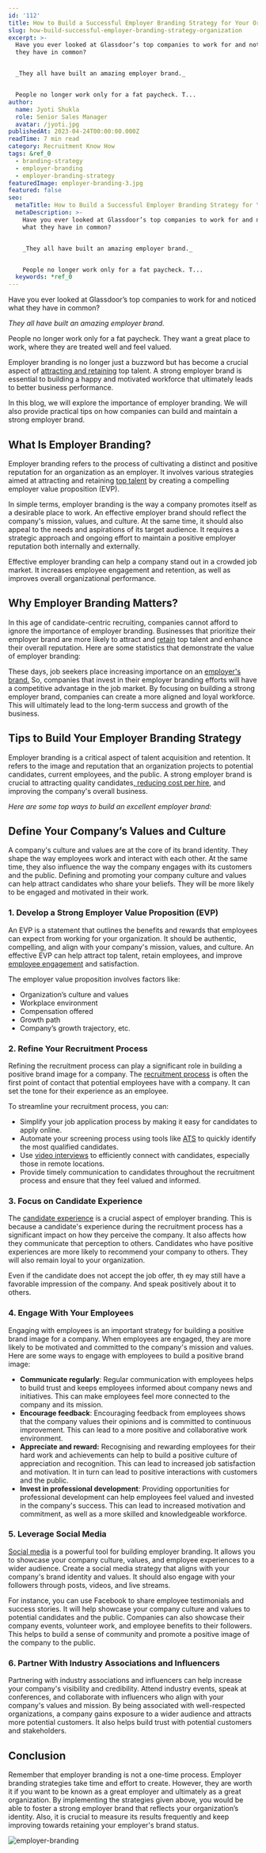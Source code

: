 ```yaml
---
id: '112'
title: How to Build a Successful Employer Branding Strategy for Your Organization
slug: how-build-successful-employer-branding-strategy-organization
excerpt: >-
  Have you ever looked at Glassdoor’s top companies to work for and noticed what
  they have in common?


  _They all have built an amazing employer brand._


  People no longer work only for a fat paycheck. T...
author:
  name: Jyoti Shukla
  role: Senior Sales Manager
  avatar: /jyoti.jpg
publishedAt: 2023-04-24T00:00:00.000Z
readTime: 7 min read
category: Recruitment Know How
tags: &ref_0
  - branding-strategy
  - employer-branding
  - employer-branding-strategy
featuredImage: employer-branding-3.jpg
featured: false
seo:
  metaTitle: How to Build a Successful Employer Branding Strategy for Your Organization
  metaDescription: >-
    Have you ever looked at Glassdoor’s top companies to work for and noticed
    what they have in common?


    _They all have built an amazing employer brand._


    People no longer work only for a fat paycheck. T...
  keywords: *ref_0
---
```


Have you ever looked at Glassdoor’s top companies to work for and noticed what they have in common?

_They all have built an amazing employer brand._

People no longer work only for a fat paycheck. They want a great place to work, where they are treated well and feel valued.

Employer branding is no longer just a buzzword but has become a crucial aspect of [attracting and retaining](https://www.thetalentpool.ai/blogs/hiring-and-retaining-employees-in-uncertain-times/) top talent. A strong employer brand is essential to building a happy and motivated workforce that ultimately leads to better business performance.

In this blog, we will explore the importance of employer branding. We will also provide practical tips on how companies can build and maintain a strong employer brand.

## **What Is Employer Branding?**

Employer branding refers to the process of cultivating a distinct and positive reputation for an organization as an employer. It involves various strategies aimed at attracting and retaining [top talent](https://www.thetalentpool.ai/blogs/top-reasons-why-you-are-losing-top-talent-to-competitors/) by creating a compelling employer value proposition (EVP).

In simple terms, employer branding is the way a company promotes itself as a desirable place to work. An effective employer brand should reflect the company's mission, values, and culture. At the same time, it should also appeal to the needs and aspirations of its target audience. It requires a strategic approach and ongoing effort to maintain a positive employer reputation both internally and externally.

Effective employer branding can help a company stand out in a crowded job market. It increases employee engagement and retention, as well as improves overall organizational performance.

## **Why Employer Branding Matters?**

In this age of candidate-centric recruiting, companies cannot afford to ignore the importance of employer branding. Businesses that prioritize their employer brand are more likely to attract and [retain](https://www.thetalentpool.ai/blogs/retaining-talent-amid-great-resignation/) top talent and enhance their overall reputation. Here are some statistics that demonstrate the value of employer branding:

These days, job seekers place increasing importance on an [employer's brand.](https://www.thetalentpool.ai/blogs/7-ways-boost-your-employer-brand/) So, companies that invest in their employer branding efforts will have a competitive advantage in the job market. By focusing on building a strong employer brand, companies can create a more aligned and loyal workforce. This will ultimately lead to the long-term success and growth of the business.

## **Tips to Build Your Employer Branding Strategy**

Employer branding is a critical aspect of talent acquisition and retention. It refers to the image and reputation that an organization projects to potential candidates, current employees, and the public. A strong employer brand is crucial to attracting quality candidates[, reducing cost per hire](https://www.thetalentpool.ai/blogs/tips-to-hire-cost-effectively/), and improving the company's overall business.

_Here are some top ways to build an excellent employer brand:_

## **Define Your Company’s Values and Culture**

A company's culture and values are at the core of its brand identity. They shape the way employees work and interact with each other. At the same time, they also influence the way the company engages with its customers and the public. Defining and promoting your company culture and values can help attract candidates who share your beliefs. They will be more likely to be engaged and motivated in their work.

### 1\. **Develop a Strong Employer Value Proposition (EVP)**

An EVP is a statement that outlines the benefits and rewards that employees can expect from working for your organization. It should be authentic, compelling, and align with your company's mission, values, and culture. An effective EVP can help attract top talent, retain employees, and improve [employee engagement](https://www.thetalentpool.ai/blogs/6-ways-increase-employee-engagement/) and satisfaction.

The employer value proposition involves factors like:

- Organization’s culture and values
- Workplace environment
- Compensation offered
- Growth path
- Company’s growth trajectory, etc.

### 2\. **Refine Your Recruitment Process**

Refining the recruitment process can play a significant role in building a positive brand image for a company. The [recruitment process](https://www.thetalentpool.ai/end-to-end-recruitment-process-lifecycle/) is often the first point of contact that potential employees have with a company. It can set the tone for their experience as an employee.

To streamline your recruitment process, you can:

- Simplify your job application process by making it easy for candidates to apply online.
- Automate your screening process using tools like [ATS](https://www.thetalentpool.ai/applicant-tracking-software/) to quickly identify the most qualified candidates.
- Use [video interviews](https://www.thetalentpool.ai/blogs/video-interviewing-in-recruitment-best-practices-for-employers/) to efficiently connect with candidates, especially those in remote locations.
- Provide timely communication to candidates throughout the recruitment process and ensure that they feel valued and informed.

### 3\. **Focus on Candidate Experience**

The [candidate experience](https://www.thetalentpool.ai/blogs/5-steps-improve-candidate-experience/) is a crucial aspect of employer branding. This is because a candidate's experience during the recruitment process has a significant impact on how they perceive the company. It also affects how they communicate that perception to others. Candidates who have positive experiences are more likely to recommend your company to others. They will also remain loyal to your organization.

Even if the candidate does not accept the job offer, th ey may still have a favorable impression of the company. And speak positively about it to others.

### 4\. **Engage With Your Employees**

Engaging with employees is an important strategy for building a positive brand image for a company. When employees are engaged, they are more likely to be motivated and committed to the company's mission and values. Here are some ways to engage with employees to build a positive brand image:

- **Communicate regularly**: Regular communication with employees helps to build trust and keeps employees informed about company news and initiatives. This can make employees feel more connected to the company and its mission.
- **Encourage feedback**: Encouraging feedback from employees shows that the company values their opinions and is committed to continuous improvement. This can lead to a more positive and collaborative work environment.
- **Appreciate and reward:** Recognising and rewarding employees for their hard work and achievements can help to build a positive culture of appreciation and recognition. This can lead to increased job satisfaction and motivation. It in turn can lead to positive interactions with customers and the public.
- **Invest in professional development**: Providing opportunities for professional development can help employees feel valued and invested in the company's success. This can lead to increased motivation and commitment, as well as a more skilled and knowledgeable workforce.

### 5\. **Leverage Social Media**

[Social media](https://www.thetalentpool.ai/blogs/5-tips-on-social-media-recruitment-strategies/) is a powerful tool for building employer branding. It allows you to showcase your company culture, values, and employee experiences to a wider audience. Create a social media strategy that aligns with your company's brand identity and values. It should also engage with your followers through posts, videos, and live streams.

For instance, you can use Facebook to share employee testimonials and success stories. It will help showcase your company culture and values to potential candidates and the public. Companies can also showcase their company events, volunteer work, and employee benefits to their followers. This helps to build a sense of community and promote a positive image of the company to the public.

### 6\. **Partner With Industry Associations and Influencers**

Partnering with industry associations and influencers can help increase your company's visibility and credibility. Attend industry events, speak at conferences, and collaborate with influencers who align with your company's values and mission. By being associated with well-respected organizations, a company gains exposure to a wider audience and attracts more potential customers. It also helps build trust with potential customers and stakeholders.

## **Conclusion**

Remember that employer branding is not a one-time process. Employer branding strategies take time and effort to create. However, they are worth it if you want to be known as a great employer and ultimately as a great organization. By implementing the strategies given above, you would be able to foster a strong employer brand that reflects your organization’s identity. Also, it is crucial to measure its results frequently and keep improving towards retaining your employer's brand status.

![employer-branding](images/employer-branding-1-2024x559.jpg)
